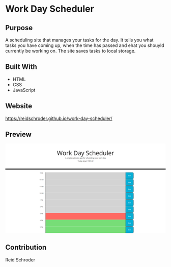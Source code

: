# Work Day Scheduler


## Purpose
A scheduling site that manages your tasks for the day. It tells you what tasks you have coming up, when the time has passed and ehat you shouyld currently be working on. The site saves tasks to local storage.
## Built With
* HTML
* CSS
* JavaScript

## Website
https://reidschroder.github.io/work-day-scheduler/


## Preview
![Alt text](./assets/images/work-day-scheduler-screenshot.png "Work Day Scheduler")

## Contribution
Reid Schroder
